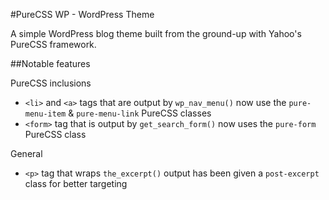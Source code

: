 #PureCSS WP - WordPress Theme

A simple WordPress blog theme built from the ground-up with Yahoo's PureCSS framework.

##Notable features

PureCSS inclusions

* `<li>` and `<a>` tags that are output by `wp_nav_menu()` now use the `pure-menu-item` & `pure-menu-link` PureCSS classes
* `<form>` tag that is output by `get_search_form()` now uses the `pure-form` PureCSS class

General

* `<p>` tag that wraps `the_excerpt()` output has been given a `post-excerpt` class for better targeting
